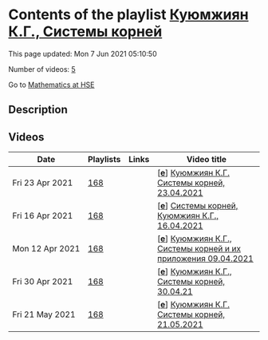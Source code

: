 # Contents of the playlist [Куюмжиян К.Г., Системы корней](https://www.youtube.com/playlist?list=PLq3E5oubNNoBZetSsS2KIQqhdQxIoKyYo)

This page updated: Mon 7 Jun 2021 05:10:50

Number of videos: [5](#videos)

Go to [Mathematics at HSE](../README.md)

## Description



## Videos

|Date|Playlists|Links|Video title|
|---|---|---|---|
| Fri&nbsp;23&nbsp;Apr&nbsp;2021 | [168](../playlists/168 "Куюмжиян К.Г., Системы корней") |  | [[**e**](https://studio.youtube.com/video/LEou-lqNsXg/edit "Edit")] [Куюмжиян К.Г. Системы корней, 23.04.2021](https://www.youtube.com/watch?v=LEou-lqNsXg&list=PLq3E5oubNNoBZetSsS2KIQqhdQxIoKyYo) |
| Fri&nbsp;16&nbsp;Apr&nbsp;2021 | [168](../playlists/168 "Куюмжиян К.Г., Системы корней") |  | [[**e**](https://studio.youtube.com/video/rgufs0vPGCc/edit "Edit")] [Системы корней, Куюмжиян К.Г., 16.04.2021](https://www.youtube.com/watch?v=rgufs0vPGCc&list=PLq3E5oubNNoBZetSsS2KIQqhdQxIoKyYo) |
| Mon&nbsp;12&nbsp;Apr&nbsp;2021 | [168](../playlists/168 "Куюмжиян К.Г., Системы корней") |  | [[**e**](https://studio.youtube.com/video/D3WFivLJDyM/edit "Edit")] [Куюмжиян К.Г., Системы корней и их приложения 09.04.2021](https://www.youtube.com/watch?v=D3WFivLJDyM&list=PLq3E5oubNNoBZetSsS2KIQqhdQxIoKyYo) |
| Fri&nbsp;30&nbsp;Apr&nbsp;2021 | [168](../playlists/168 "Куюмжиян К.Г., Системы корней") |  | [[**e**](https://studio.youtube.com/video/JG2qQUnUMUI/edit "Edit")] [Куюмжиян К.Г., Системы корней, 30.04.21](https://www.youtube.com/watch?v=JG2qQUnUMUI&list=PLq3E5oubNNoBZetSsS2KIQqhdQxIoKyYo) |
| Fri&nbsp;21&nbsp;May&nbsp;2021 | [168](../playlists/168 "Куюмжиян К.Г., Системы корней") |  | [[**e**](https://studio.youtube.com/video/WFLWWZDtAxA/edit "Edit")] [Куюмжиян К.Г. Системы корней, 21.05.2021](https://www.youtube.com/watch?v=WFLWWZDtAxA&list=PLq3E5oubNNoBZetSsS2KIQqhdQxIoKyYo) |
